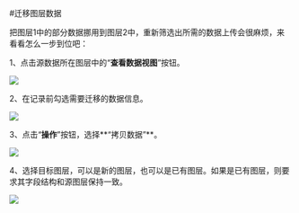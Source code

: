 #迁移图层数据

把图层1中的部分数据挪用到图层2中，重新筛选出所需的数据上传会很麻烦，来看看怎么一步到位吧：

1、点击源数据所在图层中的“**查看数据视图**”按钮。

![](http://pic.dituwuyou.com/map%2Fpicture%2F%E6%8B%B7%E8%B4%9D%E6%95%B0%E6%8D%AE%E5%88%B0%E6%96%B0%E5%BB%BA%E5%9B%BE%E5%B1%82%E4%B8%AD1.png)

2、在记录前勾选需要迁移的数据信息。

![](http://pic.dituwuyou.com/map%2Fpicture%2F%E6%8B%B7%E8%B4%9D%E6%95%B0%E6%8D%AE%E5%88%B0%E6%96%B0%E5%BB%BA%E5%9B%BE%E5%B1%82%E4%B8%AD2.png)

3、点击“**操作**”按钮，选择**“拷贝数据”**。

![](http://pic.dituwuyou.com/map%2Fpicture%2F%E6%8B%B7%E8%B4%9D%E6%95%B0%E6%8D%AE%E5%88%B0%E6%96%B0%E5%BB%BA%E5%9B%BE%E5%B1%82%E4%B8%AD3.png)

4、选择目标图层，可以是新的图层，也可以是已有图层。如果是已有图层，则要求其字段结构和源图层保持一致。

![](http://pic.dituwuyou.com/map%2Fpicture%2F%E6%8B%B7%E8%B4%9D%E6%95%B0%E6%8D%AE%E5%88%B0%E6%96%B0%E5%BB%BA%E5%9B%BE%E5%B1%82%E4%B8%AD4.png)

